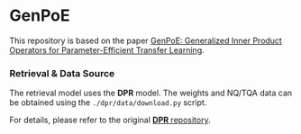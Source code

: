 # GenPoE

This repository is based on the paper [GenPoE: Generalized Inner Product Operators for Parameter-Efficient Transfer Learning](https://openreview.net/forum?id=QRDLThn4jP).

### Retrieval & Data Source
The retrieval model uses the **DPR** model. The weights and NQ/TQA data can be obtained using the `./dpr/data/download.py` script. 

For details, please refer to the original [**DPR** repository](https://github.com/facebookresearch/DPR/tree/main).